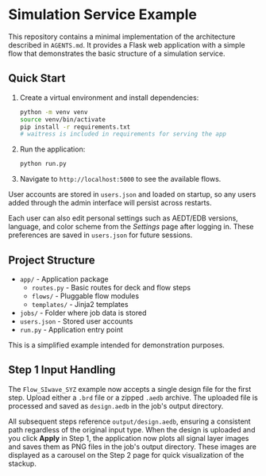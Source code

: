 # Simulation Service Example

This repository contains a minimal implementation of the architecture described in `AGENTS.md`.
It provides a Flask web application with a simple flow that demonstrates the basic structure
of a simulation service.

## Quick Start

1. Create a virtual environment and install dependencies:
   ```bash
   python -m venv venv
   source venv/bin/activate
   pip install -r requirements.txt
   # waitress is included in requirements for serving the app
   ```
2. Run the application:
   ```bash
   python run.py
   ```
3. Navigate to `http://localhost:5000` to see the available flows.

User accounts are stored in `users.json` and loaded on startup, so any users
added through the admin interface will persist across restarts.

Each user can also edit personal settings such as AEDT/EDB versions, language,
and color scheme from the *Settings* page after logging in. These preferences
are saved in `users.json` for future sessions.

## Project Structure

- `app/` - Application package
  - `routes.py` - Basic routes for deck and flow steps
  - `flows/` - Pluggable flow modules
  - `templates/` - Jinja2 templates
- `jobs/` - Folder where job data is stored
- `users.json` - Stored user accounts
- `run.py` - Application entry point

This is a simplified example intended for demonstration purposes.

## Step 1 Input Handling

The `Flow_SIwave_SYZ` example now accepts a single design file for the first
step. Upload either a `.brd` file or a zipped `.aedb` archive. The uploaded file
is processed and saved as `design.aedb` in the job's output directory.

All subsequent steps reference `output/design.aedb`, ensuring a consistent path
regardless of the original input type. When the design is uploaded and you
click **Apply** in Step&nbsp;1, the application now plots all signal layer images
and saves them as PNG files in the job's output directory. These images are
displayed as a carousel on the Step&nbsp;2 page for quick visualization of the
stackup.
